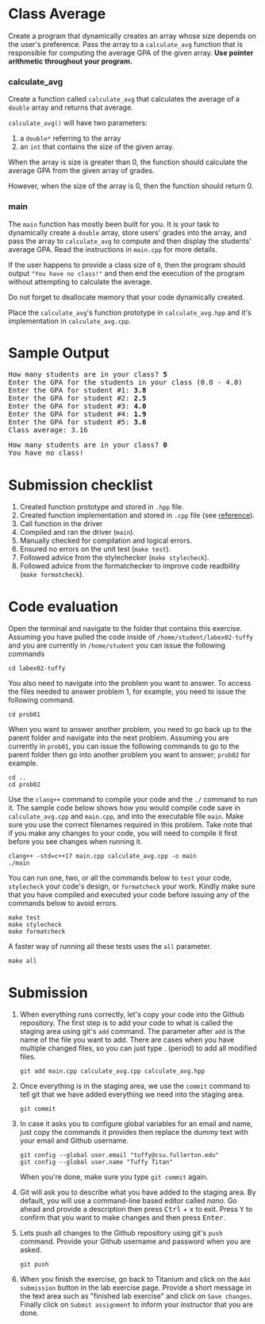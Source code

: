 # Class Average
Create a program that dynamically creates an array whose size depends on the user's preference. Pass the array to a `calculate_avg` function that is responsible for computing the average GPA of the given array. **Use pointer arithmetic throughout your program.**

### calculate_avg
Create a function called `calculate_avg` that calculates the average of a `double` array and returns that average.

`calculate_avg()` will have two parameters:
1. a `double*` referring to the array
1. an `int` that contains the size of the given array.

When the array is size is greater than 0, the function should calculate the average GPA from the given array of grades.

However, when the size of the array is 0, then the function should return 0.

### main
The `main` function has mostly been built for you. It is your task to dynamically create a `double` array, store users' grades into the array, and pass the array to `calculate_avg` to compute and then display the students' average GPA. Read the instructions in `main.cpp` for more details.

If the user happens to provide a class size of `0`, then the program should output `"You have no class!"` and then end the execution of the program without attempting to calculate the average.

Do not forget to deallocate memory that your code dynamically created.

Place the `calculate_avg`'s function prototype in `calculate_avg.hpp` and it's implementation in `calculate_avg.cpp`.

# Sample Output
<pre>
How many students are in your class? <b>5</b>
Enter the GPA for the students in your class (0.0 - 4.0)
Enter the GPA for student #1: <b>3.8</b>
Enter the GPA for student #2: <b>2.5</b>
Enter the GPA for student #3: <b>4.0</b>
Enter the GPA for student #4: <b>1.9</b>
Enter the GPA for student #5: <b>3.6</b>
Class average: 3.16
</pre>

<pre>
How many students are in your class? <b>0</b>
You have no class!
</pre>

# Submission checklist
1. Created function prototype and stored in `.hpp` file.
1. Created function implementation and stored in `.cpp` file (see [reference](https://github.com/ILXL-guides/function-file-organization)).
1. Call function in the driver
1. Compiled and ran the driver (`main`).
1. Manually checked for compilation and logical errors.
1. Ensured no errors on the unit test (`make test`).
1. Followed advice from the stylechecker (`make stylecheck`).
1. Followed advice from the formatchecker to improve code readbility (`make formatcheck`).

# Code evaluation
Open the terminal and navigate to the folder that contains this exercise. Assuming you have pulled the code inside of `/home/student/labex02-tuffy` and you are currently in `/home/student` you can issue the following commands

```
cd labex02-tuffy
```

You also need to navigate into the problem you want to answer. To access the files needed to answer problem 1, for example, you need to issue the following command.

```
cd prob01
```

When you want to answer another problem, you need to go back up to the parent folder and navigate into the next problem. Assuming you are currently in `prob01`, you can issue the following commands to go to the parent folder then go into another problem you want to answer; `prob02` for example.

```
cd ..
cd prob02
```

Use the `clang++` command to compile your code and the `./` command to run it. The sample code below shows how you would compile code save in `calculate_avg.cpp` and `main.cpp`, and into the executable file `main`. Make sure you use the correct filenames required in this problem.  Take note that if you make any changes to your code, you will need to compile it first before you see changes when running it.

```
clang++ -std=c++17 main.cpp calculate_avg.cpp -o main
./main
```

You can run one, two, or all the commands below to `test` your code, `stylecheck` your code's design, or `formatcheck` your work. Kindly make sure that you have compiled and executed your code before issuing any of the commands below to avoid errors.

```
make test
make stylecheck
make formatcheck
```

A faster way of running all these tests uses the `all` parameter.

```
make all
```

# Submission
1. When everything runs correctly,  let's copy your code into the Github repository. The first step is to add your code to what is called the staging area using git's `add` command. The parameter after `add` is the name of the file you want to add. There are cases when you have multiple changed files, so you can just type . (period) to add all modified files.

    ```
    git add main.cpp calculate_avg.cpp calculate_avg.hpp
    ```
1. Once everything is in the staging area, we use the `commit` command to tell git that we have added everything we need into the staging area.

    ```
    git commit
    ```
1. In case it asks you  to configure global variables for an email and name, just copy the commands it provides then replace the dummy text with your email and Github username.

    ```
    git config --global user.email "tuffy@csu.fullerton.edu"
    git config --global user.name "Tuffy Titan"
    ```
    When you're done, make sure you type `git commit` again.    
1. Git will ask you to describe what you have added to the staging area. By default, you will use a command-line based editor called *nano*. Go ahead and provide a description then press <kbd>Ctrl</kbd> + <kbd>x</kbd> to exit. Press <kbd>Y</kbd> to confirm that you want to make changes and then press <kbd>Enter</kbd>.
1. Lets push all changes to the Github repository using git's `push` command. Provide your Github username and password when you are asked.

    ```
    git push
    ```
1. When you finish the exercise, go back to Titanium and click on the `Add submission` button in the lab exercise page. Provide a short message in the text area such as "finished lab exercise" and click on `Save changes`. Finally click on `Submit assignment` to inform your instructor that you are done.